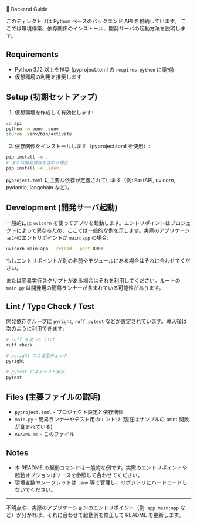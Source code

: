 🐍 Backend Guide

このディレクトリは Python ベースのバックエンド API を格納しています。
ここでは環境構築、依存関係のインストール、開発サーバの起動方法を説明します。

## Requirements

- Python 3.12 以上を推奨 (pyproject.toml の `requires-python` に準拠)
- 仮想環境の利用を推奨します

## Setup (初期セットアップ)

1. 仮想環境を作成して有効化します:

```bash
cd api
python -m venv .venv
source .venv/bin/activate
```

2. 依存関係をインストールします（pyproject.toml を使用）:

```bash
pip install -e .
# または開発依存を含める場合
pip install -e .[dev]
```

`pyproject.toml` に主要な依存が定義されています（例: FastAPI, uvicorn, pydantic, langchain など）。

## Development (開発サーバ起動)

一般的には `uvicorn` を使ってアプリを起動します。エントリポイントはプロジェクトによって異なるため、ここでは一般的な例を示します。実際のアプリケーションのエントリポイントが `main:app` の場合:

```bash
uvicorn main:app --reload --port 8000
```

もしエントリポイントが別の名前やモジュールにある場合はそれに合わせてください。

または簡易実行スクリプトがある場合はそれを利用してください。ルートの `main.py` は開発用の簡易ランナーが含まれている可能性があります。

## Lint / Type Check / Test

開発依存グループに `pyright`, `ruff`, `pytest` などが設定されています。導入後は次のように利用できます:

```bash
# ruff を使った lint
ruff check .

# pyright による型チェック
pyright

# pytest によるテスト実行
pytest
```

## Files (主要ファイルの説明)

- `pyproject.toml` - プロジェクト設定と依存関係
- `main.py` - 簡易ランナーやテスト用のエントリ (現在はサンプルの print 関数が含まれている)
- `README.md` - このファイル

## Notes

- 本 README の起動コマンドは一般的な例です。実際のエントリポイントや起動オプションはソースを参照して合わせてください。
- 環境変数やシークレットは `.env` 等で管理し、リポジトリにハードコードしないでください。

---

不明点や、実際のアプリケーションのエントリポイント（例: `app.main:app` など）が分かれば、それに合わせて起動例を修正して README を更新します。

